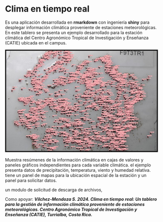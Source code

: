 # Clima en tiempo real
Es una aplicación desarrollada en **rmarkdown** con ingeniería **shiny** para desplegar información climática proveniente de estaciones meteorológicas. En este tablero se presenta un ejemplo desarrollado para la estación climática del Centro Agronómico Tropical de Investigación y Enseñanza (CATIE) ubicada en el campus.

![img](https://github.com/SVMendoza/Detection-and-count-CBB/blob/main/exam1.jpg)


Muestra resúmenes de la información climática en cajas de valores  y paneles gráficos independientes para cada variable climática. el ejemplo presenta datos de precipitación, temperatura, viento y humedad relativa. tiene un panel de mapas para la ubicación espacial de la estación y un panel para solicitar datos.





un modulo de solicitud de  descarga de archivos, 

Como apoyar: ***Vilchez-Mendoza S. 2024. Clima en tiempo real: Un tablero para la gestión de información climática proveniente de estaciones meteorológicas. Centro Agronómico Tropical de Investigación y Enseñanza (CATIE), Turrialba, Costa Rica.***


